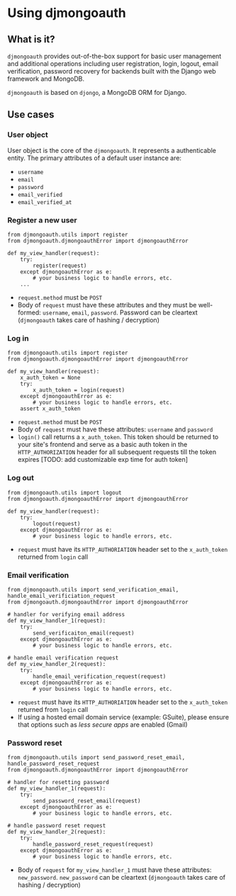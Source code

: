 # Using djmongoauth

## What is it?
`djmongoauth` provides out-of-the-box support for basic user management and additional operations including user registration, login, logout, email verification, password recovery for backends built with the Django web framework and MongoDB.

`djmongoauth` is based on `djongo`, a MongoDB ORM for Django.

## Use cases
### User object
User object is the core of the `djmongoauth`. It represents a authenticable entity. The primary attributes of a default user instance are:

- `username`
- `email`
- `password`
- `email_verified`
- `email_verified_at`

### Register a new user
```
from djmongoauth.utils import register
from djmongoauth.djmongoauthError import djmongoauthError

def my_view_handler(request):
    try:
        register(request)
    except djmongoauthError as e:
        # your business logic to handle errors, etc.
    ...
```
- `request.method` must be `POST`
- Body of `request` must have these attributes and they must be well-formed: `username`, `email`, `password`. Password can be cleartext (`djmongoauth` takes care of hashing / decryption)

### Log in 
```
from djmongoauth.utils import register
from djmongoauth.djmongoauthError import djmongoauthError

def my_view_handler(request):
    x_auth_token = None 
    try:
        x_auth_token = login(request)
    except djmongoauthError as e:
        # your business logic to handle errors, etc.
    assert x_auth_token
```
- `request.method` must be `POST`
- Body of `request` must have these attributes: `username` and `password`
- `login()` call returns a `x_auth_token`. This token should be returned to your site's frontend and serve as a basic auth token in the `HTTP_AUTHORIZATION` header for all subsequent requests till the token expires [TODO: add customizable exp time for auth token]

### Log out 
```
from djmongoauth.utils import logout
from djmongoauth.djmongoauthError import djmongoauthError

def my_view_handler(request):
    try:
        logout(request)
    except djmongoauthError as e:
        # your business logic to handle errors, etc.
```
- `request` must have its `HTTP_AUTHORIATION` header set to the `x_auth_token` returned from `login` call

### Email verification 
```
from djmongoauth.utils import send_verification_email, handle_email_verificiation_request
from djmongoauth.djmongoauthError import djmongoauthError

# handler for verifying email address
def my_view_handler_1(request):
    try:
        send_verificaiton_email(request)
    except djmongoauthError as e:
        # your business logic to handle errors, etc.

# handle email verification request
def my_view_handler_2(request):
    try:
        handle_email_verification_request(request)
    except djmongoauthError as e:
        # your business logic to handle errors, etc.
```
- `request` must have its `HTTP_AUTHORIATION` header set to the `x_auth_token` returned from `login` call
- If using a hosted email domain service (example: GSuite), please ensure that options such as *less secure apps* are enabled (Gmail)

### Password reset
```
from djmongoauth.utils import send_password_reset_email, handle_password_reset_request
from djmongoauth.djmongoauthError import djmongoauthError

# handler for resetting password
def my_view_handler_1(request):
    try:
        send_password_reset_email(request)
    except djmongoauthError as e:
        # your business logic to handle errors, etc.

# handle password reset request
def my_view_handler_2(request):
    try:
        handle_password_reset_request(request)
    except djmongoauthError as e:
        # your business logic to handle errors, etc.
```
- Body of `request` for `my_view_handler_1` must have these attributes: `new_password`. `new_password` can be cleartext (`djmongoauth` takes care of hashing / decryption)








